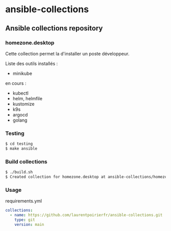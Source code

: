 # ansible-collections

## Ansible collections repository

### homezone.desktop

Cette collection permet la d'installer un poste développeur.

Liste des outils installés :

- minikube

en cours :

- kubectl                        
- helm, helmfile
- kustomize
- k9s
- argocd
- golang


### Testing

```bash
$ cd testing
$ make ansible
```


### Build collections

```bash
$ ./build.sh
$ Created collection for homezone.desktop at ansible-collections/homezone-desktop-1.0.0.tar.gz
```

### Usage

requirements.yml

```yaml
collections:
  - name: https://github.com/laurentpoirierfr/ansible-collections.git
    type: git
    version: main
```
